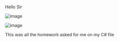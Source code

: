 Hello Sir

![image](https://github.com/user-attachments/assets/062db069-9b25-4a7b-a050-3a7d06e9e6d2)

![image](https://github.com/user-attachments/assets/ede64eb4-7ed7-414b-a229-57ff45f2fe03)

This was all the homework asked for me on my C# file
